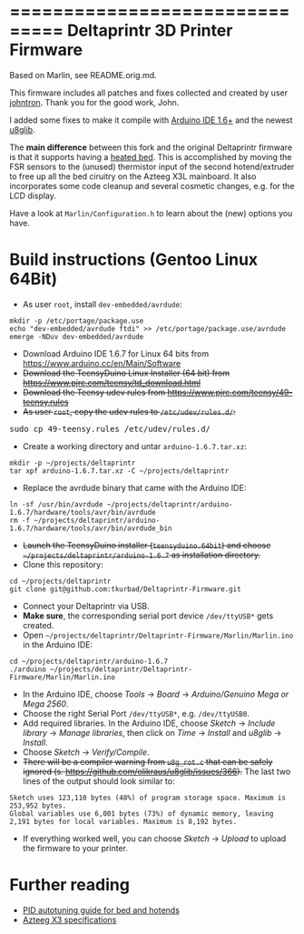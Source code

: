 ===============================
Deltaprintr 3D Printer Firmware
===============================

Based on Marlin, see README.orig.md.

This firmware includes all patches and fixes collected and created by user [johntron](https://github.com/johntron).
Thank you for the good work, John.

I added some fixes to make it compile with [Arduino IDE 1.6+](https://www.arduino.cc) and the newest [u8glib](https://github.com/olikraus/u8glib).

The **main difference** between this fork and the original Deltaprintr firmware is that it supports having a
[heated bed](http://???). This is accomplished by moving the FSR sensors to the (unused) thermistor input of the
second hotend/extruder to free up all the bed ciruitry on the Azteeg X3L mainboard.
It also incorporates some code cleanup and several cosmetic changes, e.g. for the LCD display.

Have a look at `Marlin/Configuration.h` to learn about the (new) options you have.

Build instructions (Gentoo Linux 64Bit)
=======================================

- As user `root`, install `dev-embedded/avrdude`:
```
mkdir -p /etc/portage/package.use
echo "dev-embedded/avrdude ftdi" >> /etc/portage/package.use/avrdude
emerge -NDuv dev-embedded/avrdude
```
- Download Arduino IDE 1.6.7 for Linux 64 bits from https://www.arduino.cc/en/Main/Software
- ~~Download the TeensyDuino Linux Installer (64 bit) from https://www.pjrc.com/teensy/td_download.html~~
- ~~Download the Teensy udev rules from https://www.pjrc.com/teensy/49-teensy.rules~~
- ~~As user `root`, copy the udev rules to `/etc/udev/rules.d/`:~~

<del><pre>sudo cp 49-teensy.rules /etc/udev/rules.d/</pre></del>
- Create a working directory and untar `arduino-1.6.7.tar.xz`:
```
mkdir -p ~/projects/deltaprintr
tar xpf arduino-1.6.7.tar.xz -C ~/projects/deltaprintr
```
- Replace the avrdude binary that came with the Arduino IDE:
```
ln -sf /usr/bin/avrdude ~/projects/deltaprintr/arduino-1.6.7/hardware/tools/avr/bin/avrdude
rm -f ~/projects/deltaprintr/arduino-1.6.7/hardware/tools/avr/bin/avrdude_bin
```
- ~~Launch the TeensyDuino installer (`teensyduino.64bit`) and choose `~/projects/deltaprintr/arduino-1.6.7` as installation directory.~~
- Clone this repository:
```
cd ~/projects/deltaprintr
git clone git@github.com:tkurbad/Deltaprintr-Firmware.git
```
- Connect your Deltaprintr via USB.
- **Make sure**, the corresponding serial port device `/dev/ttyUSB*` gets created.
- Open `~/projects/deltaprintr/Deltaprintr-Firmware/Marlin/Marlin.ino` in the Arduino IDE:
```
cd ~/projects/deltaprintr/arduino-1.6.7
./arduino ~/projects/deltaprintr/Deltaprintr-Firmware/Marlin/Marlin.ino
```
- In the Arduino IDE, choose *Tools* &rarr; *Board* &rarr; *Arduino/Genuino Mega or Mega 2560*.
- Choose the right Serial Port `/dev/ttyUSB*`, e.g. `/dev/ttyUSB0`.
- Add required libraries. In the Arduino IDE, choose *Sketch* &rarr; *Include library* &rarr; *Manage libraries*, 
then click on *Time* &rarr; *Install* and *u8glib* &rarr; *Install*.
- Choose *Sketch* &rarr; *Verify/Compile*.
- ~~There will be a compiler warning from `u8g_rot.c` that can be safely ignored (s. https://github.com/olikraus/u8glib/issues/366).~~
The last two lines of the output should look similar to:
```
Sketch uses 123,110 bytes (48%) of program storage space. Maximum is 253,952 bytes.
Global variables use 6,001 bytes (73%) of dynamic memory, leaving 2,191 bytes for local variables. Maximum is 8,192 bytes.
```
- If everything worked well, you can choose *Sketch* &rarr; *Upload* to upload the firmware to your printer.

Further reading
===============

- [PID autotuning guide for bed and hotends](http://reprap.org/wiki/PID_Tuning "http://reprap.org/wiki/PID_Tuning")
- [Azteeg X3 specifications](http://reprap.org/wiki/Azteeg_X3 "http://reprap.org/wiki/Azteeg_X3")
